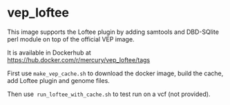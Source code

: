 # vep_loftee

This image supports the Loftee plugin by adding samtools and DBD-SQlite perl module on top of the official VEP image.

It is available in Dockerhub at  
https://hub.docker.com/r/mercury/vep_loftee/tags

First use `make_vep_cache.sh` to download the docker image, build the cache, add Loftee plugin and genome files.

Then use` run_loftee_with_cache.sh` to test run on a vcf (not provided).
